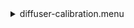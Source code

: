 <details><summary>diffuser-calibration.menu</summary><blockquote><pre><details><summary>diffuser-calibration.cbk</summary><blockquote><pre><details><summary>gain_high.rcp</summary><blockquote><pre> gain high 
The above code block covers:0.00 minutes of camera integration + hardware moves and overhead</pre></blockquote></details><details><summary>Exposure_80.rcp</summary><blockquote><pre> exposure 80 
The above code block covers:0.00 minutes of camera integration + hardware moves and overhead</pre></blockquote></details><details><summary>setupFlat.rcp</summary><blockquote><pre> diffuser  in 
 cover out 
 occ		out 
 shut	out 
 calib	out 
The above code block covers:0.00 minutes of camera integration + hardware moves and overhead</pre></blockquote></details><details><summary>setupDark.rcp</summary><blockquote><pre> shut	in 
The above code block covers:0.00 minutes of camera integration + hardware moves and overhead</pre></blockquote></details><details><summary>dark_01wave_1beam_16sums_10rep_BOTH.rcp</summary><blockquote><pre> shut	in 
&#x1F4D7;  data	rcam	both	656.28	16 
&#x1F4D7;  data	rcam	both	656.28	16 
&#x1F4D7;  data	rcam	both	656.28	16 
&#x1F4D7;  data	rcam	both	656.28	16 
&#x1F4D7;  data	rcam	both	656.28	16 
&#x1F4D7;  data	rcam	both	656.28	16 
&#x1F4D7;  data	rcam	both	656.28	16 
&#x1F4D7;  data	rcam	both	656.28	16 
&#x1F4D7;  data	rcam	both	656.28	16 
&#x1F4D7;  data	rcam	both	656.28	16 
The above code block covers:0.90 minutes of camera integration + hardware moves and overhead</pre></blockquote></details><details><summary>setupFlat.rcp</summary><blockquote><pre> diffuser  in 
 cover out 
 occ		out 
 shut	out 
 calib	out 
The above code block covers:0.00 minutes of camera integration + hardware moves and overhead</pre></blockquote></details><details><summary>530_FW.rcp</summary><blockquote><pre> prefilterrange 530 
The above code block covers:0.00 minutes of camera integration + hardware moves and overhead</pre></blockquote></details><details><summary>530_01wave_2beam_16sums_4rep_BOTH.rcp</summary><blockquote><pre> data	rcam	both	530.30	16 
 data	tcam	both	530.30	16 
 data	rcam	both	530.30	16 
 data	tcam	both	530.30	16 
 data	rcam	both	530.30	16 
 data	tcam	both	530.30	16 
 data	rcam	both	530.30	16 
 data	tcam	both	530.30	16 
The above code block covers:0.72 minutes of camera integration + hardware moves and overhead</pre></blockquote></details><details><summary>637_FW.rcp</summary><blockquote><pre> prefilterrange 637 
The above code block covers:0.00 minutes of camera integration + hardware moves and overhead</pre></blockquote></details><details><summary>637_01wave_2beam_16sums_4rep_BOTH.rcp</summary><blockquote><pre> data	rcam	both	637.40	16 
 data	tcam	both	637.40	16 
 data	rcam	both	637.40	16 
 data	tcam	both	637.40	16 
 data	rcam	both	637.40	16 
 data	tcam	both	637.40	16 
 data	rcam	both	637.40	16 
 data	tcam	both	637.40	16 
The above code block covers:0.72 minutes of camera integration + hardware moves and overhead</pre></blockquote></details><details><summary>656_FW.rcp</summary><blockquote><pre> prefilterrange 656 
The above code block covers:0.00 minutes of camera integration + hardware moves and overhead</pre></blockquote></details><details><summary>656_01wave_2beam_16sums_4rep_BOTH.rcp</summary><blockquote><pre> data	rcam	both	656.28	16 
 data	tcam	both	656.28	16 
 data	rcam	both	656.28	16 
 data	tcam	both	656.28	16 
 data	rcam	both	656.28	16 
 data	tcam	both	656.28	16 
 data	rcam	both	656.28	16 
 data	tcam	both	656.28	16 
The above code block covers:0.72 minutes of camera integration + hardware moves and overhead</pre></blockquote></details><details><summary>706_FW.rcp</summary><blockquote><pre> prefilterrange 706 
The above code block covers:0.00 minutes of camera integration + hardware moves and overhead</pre></blockquote></details><details><summary>706_01wave_2beam_16sums_4rep_BOTH.rcp</summary><blockquote><pre> data	rcam	both	706.20	16 
 data	tcam	both	706.20	16 
 data	rcam	both	706.20	16 
 data	tcam	both	706.20	16 
 data	rcam	both	706.20	16 
 data	tcam	both	706.20	16 
 data	rcam	both	706.20	16 
 data	tcam	both	706.20	16 
The above code block covers:0.72 minutes of camera integration + hardware moves and overhead</pre></blockquote></details><details><summary>789_FW.rcp</summary><blockquote><pre> prefilterrange 789 
The above code block covers:0.00 minutes of camera integration + hardware moves and overhead</pre></blockquote></details><details><summary>789_01wave_2beam_16sums_4rep_BOTH.rcp</summary><blockquote><pre> data	rcam	both	789.40	16 
 data	tcam	both	789.40	16 
 data	rcam	both	789.40	16 
 data	tcam	both	789.40	16 
 data	rcam	both	789.40	16 
 data	tcam	both	789.40	16 
 data	rcam	both	789.40	16 
 data	tcam	both	789.40	16 
The above code block covers:0.72 minutes of camera integration + hardware moves and overhead</pre></blockquote></details><details><summary>1074_FW.rcp</summary><blockquote><pre> prefilterrange 1074 
The above code block covers:0.00 minutes of camera integration + hardware moves and overhead</pre></blockquote></details><details><summary>1074_01wave_2beam_16sums_4rep_BOTH.rcp</summary><blockquote><pre> data	rcam	both	1074.70	16 
 data	tcam	both	1074.70	16 
 data	rcam	both	1074.70	16 
 data	tcam	both	1074.70	16 
 data	rcam	both	1074.70	16 
 data	tcam	both	1074.70	16 
 data	rcam	both	1074.70	16 
 data	tcam	both	1074.70	16 
The above code block covers:0.72 minutes of camera integration + hardware moves and overhead</pre></blockquote></details><details><summary>1079_FW.rcp</summary><blockquote><pre> prefilterrange 1079 
The above code block covers:0.00 minutes of camera integration + hardware moves and overhead</pre></blockquote></details><details><summary>1079_01wave_2beam_16sums_4rep_BOTH.rcp</summary><blockquote><pre> data	rcam	both	1079.80	16 
 data	tcam	both	1079.80	16 
 data	rcam	both	1079.80	16 
 data	tcam	both	1079.80	16 
 data	rcam	both	1079.80	16 
 data	tcam	both	1079.80	16 
 data	rcam	both	1079.80	16 
 data	tcam	both	1079.80	16 
The above code block covers:0.72 minutes of camera integration + hardware moves and overhead</pre></blockquote></details><details><summary>1083_FW.rcp</summary><blockquote><pre> prefilterrange 1083 
The above code block covers:0.00 minutes of camera integration + hardware moves and overhead</pre></blockquote></details><details><summary>1083_01wave_2beam_16sums_4rep_BOTH.rcp</summary><blockquote><pre> data	rcam	both	1083.00	16 
 data	tcam	both	1083.00	16 
 data	rcam	both	1083.00	16 
 data	tcam	both	1083.00	16 
 data	rcam	both	1083.00	16 
 data	tcam	both	1083.00	16 
 data	rcam	both	1083.00	16 
 data	tcam	both	1083.00	16 
The above code block covers:0.72 minutes of camera integration + hardware moves and overhead</pre></blockquote></details><details><summary>setupDark.rcp</summary><blockquote><pre> shut	in 
The above code block covers:0.00 minutes of camera integration + hardware moves and overhead</pre></blockquote></details><details><summary>dark_01wave_1beam_16sums_10rep_BOTH.rcp</summary><blockquote><pre> shut	in 
&#x1F4D7;  data	rcam	both	656.28	16 
&#x1F4D7;  data	rcam	both	656.28	16 
&#x1F4D7;  data	rcam	both	656.28	16 
&#x1F4D7;  data	rcam	both	656.28	16 
&#x1F4D7;  data	rcam	both	656.28	16 
&#x1F4D7;  data	rcam	both	656.28	16 
&#x1F4D7;  data	rcam	both	656.28	16 
&#x1F4D7;  data	rcam	both	656.28	16 
&#x1F4D7;  data	rcam	both	656.28	16 
&#x1F4D7;  data	rcam	both	656.28	16 
The above code block covers:0.90 minutes of camera integration + hardware moves and overhead</pre></blockquote></details><details><summary>setupND.rcp</summary><blockquote><pre> shut in 
 diffuser  out 
 nd in 
 cover out 
 occ		out 
 calib	out 
 shut	out 
The above code block covers:0.00 minutes of camera integration + hardware moves and overhead</pre></blockquote></details><details><summary>530_FW.rcp</summary><blockquote><pre> prefilterrange 530 
The above code block covers:0.00 minutes of camera integration + hardware moves and overhead</pre></blockquote></details><details><summary>530_01wave_2beam_16sums_4rep_BOTH.rcp</summary><blockquote><pre> data	rcam	both	530.30	16 
 data	tcam	both	530.30	16 
 data	rcam	both	530.30	16 
 data	tcam	both	530.30	16 
 data	rcam	both	530.30	16 
 data	tcam	both	530.30	16 
 data	rcam	both	530.30	16 
 data	tcam	both	530.30	16 
The above code block covers:0.72 minutes of camera integration + hardware moves and overhead</pre></blockquote></details><details><summary>637_FW.rcp</summary><blockquote><pre> prefilterrange 637 
The above code block covers:0.00 minutes of camera integration + hardware moves and overhead</pre></blockquote></details><details><summary>637_01wave_2beam_16sums_4rep_BOTH.rcp</summary><blockquote><pre> data	rcam	both	637.40	16 
 data	tcam	both	637.40	16 
 data	rcam	both	637.40	16 
 data	tcam	both	637.40	16 
 data	rcam	both	637.40	16 
 data	tcam	both	637.40	16 
 data	rcam	both	637.40	16 
 data	tcam	both	637.40	16 
The above code block covers:0.72 minutes of camera integration + hardware moves and overhead</pre></blockquote></details><details><summary>656_FW.rcp</summary><blockquote><pre> prefilterrange 656 
The above code block covers:0.00 minutes of camera integration + hardware moves and overhead</pre></blockquote></details><details><summary>656_01wave_2beam_16sums_4rep_BOTH.rcp</summary><blockquote><pre> data	rcam	both	656.28	16 
 data	tcam	both	656.28	16 
 data	rcam	both	656.28	16 
 data	tcam	both	656.28	16 
 data	rcam	both	656.28	16 
 data	tcam	both	656.28	16 
 data	rcam	both	656.28	16 
 data	tcam	both	656.28	16 
The above code block covers:0.72 minutes of camera integration + hardware moves and overhead</pre></blockquote></details><details><summary>706_FW.rcp</summary><blockquote><pre> prefilterrange 706 
The above code block covers:0.00 minutes of camera integration + hardware moves and overhead</pre></blockquote></details><details><summary>706_01wave_2beam_16sums_4rep_BOTH.rcp</summary><blockquote><pre> data	rcam	both	706.20	16 
 data	tcam	both	706.20	16 
 data	rcam	both	706.20	16 
 data	tcam	both	706.20	16 
 data	rcam	both	706.20	16 
 data	tcam	both	706.20	16 
 data	rcam	both	706.20	16 
 data	tcam	both	706.20	16 
The above code block covers:0.72 minutes of camera integration + hardware moves and overhead</pre></blockquote></details><details><summary>789_FW.rcp</summary><blockquote><pre> prefilterrange 789 
The above code block covers:0.00 minutes of camera integration + hardware moves and overhead</pre></blockquote></details><details><summary>789_01wave_2beam_16sums_4rep_BOTH.rcp</summary><blockquote><pre> data	rcam	both	789.40	16 
 data	tcam	both	789.40	16 
 data	rcam	both	789.40	16 
 data	tcam	both	789.40	16 
 data	rcam	both	789.40	16 
 data	tcam	both	789.40	16 
 data	rcam	both	789.40	16 
 data	tcam	both	789.40	16 
The above code block covers:0.72 minutes of camera integration + hardware moves and overhead</pre></blockquote></details><details><summary>1074_FW.rcp</summary><blockquote><pre> prefilterrange 1074 
The above code block covers:0.00 minutes of camera integration + hardware moves and overhead</pre></blockquote></details><details><summary>1074_01wave_2beam_16sums_4rep_BOTH.rcp</summary><blockquote><pre> data	rcam	both	1074.70	16 
 data	tcam	both	1074.70	16 
 data	rcam	both	1074.70	16 
 data	tcam	both	1074.70	16 
 data	rcam	both	1074.70	16 
 data	tcam	both	1074.70	16 
 data	rcam	both	1074.70	16 
 data	tcam	both	1074.70	16 
The above code block covers:0.72 minutes of camera integration + hardware moves and overhead</pre></blockquote></details><details><summary>1079_FW.rcp</summary><blockquote><pre> prefilterrange 1079 
The above code block covers:0.00 minutes of camera integration + hardware moves and overhead</pre></blockquote></details><details><summary>1079_01wave_2beam_16sums_4rep_BOTH.rcp</summary><blockquote><pre> data	rcam	both	1079.80	16 
 data	tcam	both	1079.80	16 
 data	rcam	both	1079.80	16 
 data	tcam	both	1079.80	16 
 data	rcam	both	1079.80	16 
 data	tcam	both	1079.80	16 
 data	rcam	both	1079.80	16 
 data	tcam	both	1079.80	16 
The above code block covers:0.72 minutes of camera integration + hardware moves and overhead</pre></blockquote></details><details><summary>1083_FW.rcp</summary><blockquote><pre> prefilterrange 1083 
The above code block covers:0.00 minutes of camera integration + hardware moves and overhead</pre></blockquote></details><details><summary>1083_01wave_2beam_16sums_4rep_BOTH.rcp</summary><blockquote><pre> data	rcam	both	1083.00	16 
 data	tcam	both	1083.00	16 
 data	rcam	both	1083.00	16 
 data	tcam	both	1083.00	16 
 data	rcam	both	1083.00	16 
 data	tcam	both	1083.00	16 
 data	rcam	both	1083.00	16 
 data	tcam	both	1083.00	16 
The above code block covers:0.72 minutes of camera integration + hardware moves and overhead</pre></blockquote></details><details><summary>setupDark.rcp</summary><blockquote><pre> shut	in 
The above code block covers:0.00 minutes of camera integration + hardware moves and overhead</pre></blockquote></details><details><summary>dark_01wave_1beam_16sums_10rep_BOTH.rcp</summary><blockquote><pre> shut	in 
&#x1F4D7;  data	rcam	both	656.28	16 
&#x1F4D7;  data	rcam	both	656.28	16 
&#x1F4D7;  data	rcam	both	656.28	16 
&#x1F4D7;  data	rcam	both	656.28	16 
&#x1F4D7;  data	rcam	both	656.28	16 
&#x1F4D7;  data	rcam	both	656.28	16 
&#x1F4D7;  data	rcam	both	656.28	16 
&#x1F4D7;  data	rcam	both	656.28	16 
&#x1F4D7;  data	rcam	both	656.28	16 
&#x1F4D7;  data	rcam	both	656.28	16 
The above code block covers:0.90 minutes of camera integration + hardware moves and overhead</pre></blockquote></details><details><summary>ND_OUT.rcp</summary><blockquote><pre> nd out 
The above code block covers:0.00 minutes of camera integration + hardware moves and overhead</pre></blockquote></details><details><summary>setupND.rcp</summary><blockquote><pre> shut in 
 diffuser  out 
 nd in 
 cover out 
 occ		out 
 calib	out 
 shut	out 
The above code block covers:0.00 minutes of camera integration + hardware moves and overhead</pre></blockquote></details><details><summary>530_01wave_2beam_16sums_4rep_BOTH.rcp</summary><blockquote><pre> data	rcam	both	530.30	16 
 data	tcam	both	530.30	16 
 data	rcam	both	530.30	16 
 data	tcam	both	530.30	16 
 data	rcam	both	530.30	16 
 data	tcam	both	530.30	16 
 data	rcam	both	530.30	16 
 data	tcam	both	530.30	16 
The above code block covers:0.72 minutes of camera integration + hardware moves and overhead</pre></blockquote></details><details><summary>637_FW.rcp</summary><blockquote><pre> prefilterrange 637 
The above code block covers:0.00 minutes of camera integration + hardware moves and overhead</pre></blockquote></details><details><summary>637_01wave_2beam_16sums_4rep_BOTH.rcp</summary><blockquote><pre> data	rcam	both	637.40	16 
 data	tcam	both	637.40	16 
 data	rcam	both	637.40	16 
 data	tcam	both	637.40	16 
 data	rcam	both	637.40	16 
 data	tcam	both	637.40	16 
 data	rcam	both	637.40	16 
 data	tcam	both	637.40	16 
The above code block covers:0.72 minutes of camera integration + hardware moves and overhead</pre></blockquote></details><details><summary>656_FW.rcp</summary><blockquote><pre> prefilterrange 656 
The above code block covers:0.00 minutes of camera integration + hardware moves and overhead</pre></blockquote></details><details><summary>656_01wave_2beam_16sums_4rep_BOTH.rcp</summary><blockquote><pre> data	rcam	both	656.28	16 
 data	tcam	both	656.28	16 
 data	rcam	both	656.28	16 
 data	tcam	both	656.28	16 
 data	rcam	both	656.28	16 
 data	tcam	both	656.28	16 
 data	rcam	both	656.28	16 
 data	tcam	both	656.28	16 
The above code block covers:0.72 minutes of camera integration + hardware moves and overhead</pre></blockquote></details><details><summary>706_FW.rcp</summary><blockquote><pre> prefilterrange 706 
The above code block covers:0.00 minutes of camera integration + hardware moves and overhead</pre></blockquote></details><details><summary>706_01wave_2beam_16sums_4rep_BOTH.rcp</summary><blockquote><pre> data	rcam	both	706.20	16 
 data	tcam	both	706.20	16 
 data	rcam	both	706.20	16 
 data	tcam	both	706.20	16 
 data	rcam	both	706.20	16 
 data	tcam	both	706.20	16 
 data	rcam	both	706.20	16 
 data	tcam	both	706.20	16 
The above code block covers:0.72 minutes of camera integration + hardware moves and overhead</pre></blockquote></details><details><summary>789_FW.rcp</summary><blockquote><pre> prefilterrange 789 
The above code block covers:0.00 minutes of camera integration + hardware moves and overhead</pre></blockquote></details><details><summary>789_01wave_2beam_16sums_4rep_BOTH.rcp</summary><blockquote><pre> data	rcam	both	789.40	16 
 data	tcam	both	789.40	16 
 data	rcam	both	789.40	16 
 data	tcam	both	789.40	16 
 data	rcam	both	789.40	16 
 data	tcam	both	789.40	16 
 data	rcam	both	789.40	16 
 data	tcam	both	789.40	16 
The above code block covers:0.72 minutes of camera integration + hardware moves and overhead</pre></blockquote></details><details><summary>1074_FW.rcp</summary><blockquote><pre> prefilterrange 1074 
The above code block covers:0.00 minutes of camera integration + hardware moves and overhead</pre></blockquote></details><details><summary>1074_01wave_2beam_16sums_4rep_BOTH.rcp</summary><blockquote><pre> data	rcam	both	1074.70	16 
 data	tcam	both	1074.70	16 
 data	rcam	both	1074.70	16 
 data	tcam	both	1074.70	16 
 data	rcam	both	1074.70	16 
 data	tcam	both	1074.70	16 
 data	rcam	both	1074.70	16 
 data	tcam	both	1074.70	16 
The above code block covers:0.72 minutes of camera integration + hardware moves and overhead</pre></blockquote></details><details><summary>1079_FW.rcp</summary><blockquote><pre> prefilterrange 1079 
The above code block covers:0.00 minutes of camera integration + hardware moves and overhead</pre></blockquote></details><details><summary>1079_01wave_2beam_16sums_4rep_BOTH.rcp</summary><blockquote><pre> data	rcam	both	1079.80	16 
 data	tcam	both	1079.80	16 
 data	rcam	both	1079.80	16 
 data	tcam	both	1079.80	16 
 data	rcam	both	1079.80	16 
 data	tcam	both	1079.80	16 
 data	rcam	both	1079.80	16 
 data	tcam	both	1079.80	16 
The above code block covers:0.72 minutes of camera integration + hardware moves and overhead</pre></blockquote></details><details><summary>1083_FW.rcp</summary><blockquote><pre> prefilterrange 1083 
The above code block covers:0.00 minutes of camera integration + hardware moves and overhead</pre></blockquote></details><details><summary>1083_01wave_2beam_16sums_4rep_BOTH.rcp</summary><blockquote><pre> data	rcam	both	1083.00	16 
 data	tcam	both	1083.00	16 
 data	rcam	both	1083.00	16 
 data	tcam	both	1083.00	16 
 data	rcam	both	1083.00	16 
 data	tcam	both	1083.00	16 
 data	rcam	both	1083.00	16 
 data	tcam	both	1083.00	16 
The above code block covers:0.72 minutes of camera integration + hardware moves and overhead</pre></blockquote></details><details><summary>setupDark.rcp</summary><blockquote><pre> shut	in 
The above code block covers:0.00 minutes of camera integration + hardware moves and overhead</pre></blockquote></details>The above code block covers:20.05 minutes of camera integration + hardware moves and overhead</pre></blockquote></details></pre></blockquote></details>